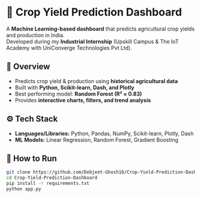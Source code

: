 # 🌾 Crop Yield Prediction Dashboard

A **Machine Learning-based dashboard** that predicts agricultural crop yields and production in India.  
Developed during my **Industrial Internship** (Upskill Campus & The IoT Academy with UniConverge Technologies Pvt Ltd).

## 🚀 Overview
- Predicts crop yield & production using **historical agricultural data**  
- Built with **Python, Scikit-learn, Dash, and Plotly**  
- Best performing model: **Random Forest (R² ≈ 0.83)**  
- Provides **interactive charts, filters, and trend analysis**  

## ⚙️ Tech Stack
- **Languages/Libraries:** Python, Pandas, NumPy, Scikit-learn, Plotly, Dash  
- **ML Models:** Linear Regression, Random Forest, Gradient Boosting  

## 📂 How to Run
```bash
git clone https://github.com/Debjeet-Ghosh18/Crop-Yield-Prediction-Dashboard.git
cd Crop-Yield-Prediction-Dashboard
pip install -r requirements.txt
python app.py
